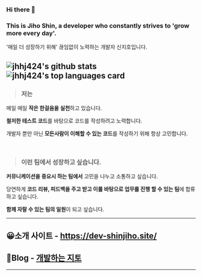 ### Hi there 👋
### This is Jiho Shin, a developer who constantly strives to 'grow more every day'.
'매일 더 성장하기 위해' 끊임없이 노력하는 개발자 신지호입니다.

![jhhj424's github stats](https://github-readme-stats.vercel.app/api?username=jhhj424&show_icons=true)
![jhhj424's top languages card](https://github-readme-stats.vercel.app/api/top-langs/?username=jhhj424&layout=compact&hide=Jupyter%20Notebook)
---


> ### 저는 

매일 매일 **작은 한걸음을 실천**하고 있습니다.

**철저한 테스트 코드**를 바탕으로 코드를 작성하려고 노력합니다.

개발자 뿐만 아닌 **모든사람이 이해할 수 있는 코드**를 작성하기 위해 항상 고민합니다.

<br>

> ### 이런 팀에서 성장하고 싶습니다.

**커뮤니케이션을 중요시 하는 팀에서** 고민을 나누고 소통하고 싶습니다.

당연하게 **코드 리뷰, 피드백을 주고 받고 이를 바탕으로 업무를 진행 할 수 있는 팀**에 합류 하고 싶습니다.

**함께 자랄 수 있는 팀의 일원**이 되고 싶습니다.

---
😀소개 사이트 - https://dev-shinjiho.site/
---

📖Blog - [개발하는 지토](https://jhhj424.tistory.com/)
---

<!-- 📋Notion - [RESUME](https://www.notion.so/RESUME-7b75f185935b407f84b5f35bc21a03ac) -->
---

<!-- https://github.com/anuraghazra/github-readme-stats -->
<!--
**jhhj424/jhhj424** is a ✨ _special_ ✨ repository because its `README.md` (this file) appears on your GitHub profile.

Here are some ideas to get you started:

- 🔭 I’m currently working on ...
- 🌱 I’m currently learning ...
- 👯 I’m looking to collaborate on ...
- 🤔 I’m looking for help with ...
- 💬 Ask me about ...
- 📫 How to reach me: ...
- 😄 Pronouns: ...
- ⚡ Fun fact: ...
-->

